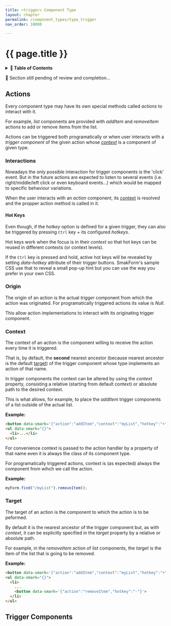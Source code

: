 ```yaml
---
title: «trigger» Component Type
layout: chapter
permalink: /component_types/type_trigger
nav_order: 10000

---
```


# {{ page.title }}

<details class="chaptertoc">
<summary>
<strong>📖 Table of Contents</strong>
</summary>

  {{ "
<!-- vim-markdown-toc GitLab -->

* [Actions](#actions)
    * [Interactions](#interactions)
        * [Hot Keys](#hot-keys)
    * [Origin](#origin)
    * [Context](#context)
    * [Target](#target)
* [Trigger Components](#trigger-components)

<!-- vim-markdown-toc -->
       " | markdownify }}

</details>

🚧 Section still pending of review and completion...

Actions
-------

Every component type may have its own special methods called *actions* to
interact with it.

For example, *list* components are provided with *addItem* and *removeItem*
actions to add or remove items from the list.

Actions can be triggered both programatically or when user interacts with a
*trigger component* of the given action whose [*context*](#context) is a
component of given type.


### Interactions

Nowadays the only possible interaction for trigger components is the 'click'
event. But in the future actions are expected to listen to several events (i.e.
right/middle/left click or even keyboard events...) which would be mapped to
specific behaviour variations.

When the user interacts with an *action* component, its [context](#context) is
resolved and the propper action method is called in it.

#### Hot Keys

Even though, if the *hotkey* option is defined for a given trigger, they can
also be triggered by pressing `Ctrl` key + its configured *hotkeys*.

Hot keys work when the focus is in their *context* so that hot keys can be
reused in different contexts (or context levels).

If the `Ctrl` key is pressed and hold, active hot keys will be revealed by
setting *data-hotkey* attribute of their trigger buttons. SmakForm's sample CSS
use that to reveal a small pop-up hint but you can use the way you prefer in
your own CSS. 


### Origin

The origin of an action is the actual *trigger* component from which the action
was originated. For programatically triggered actions its value is *Null*.

This allow action implementations to interact with its originating trigger
component.

### Context

The context of an action is the component willing to receive the action every
time it is triggered.

That is, by default, the **second** nearest ancestor (because nearest ancestor
is the default [target](#target)) of the trigger component whose type implements
an action of that name.

In trigger components the context can be altered by using the *context* property,
consisting a relative (starting from default context) or absolute path to the
desired context.

This is what allows, for example, to place the *addItem* trigger components of a
list outside of the actual list.

**Example:**
```html
<button data-smark='{"action":"addItem","context":"myList","hotkey":"+"}'></button>
<ul data-smark="{}">
  <li>...</li>
</ul>
```

For convenience context is passed to the action handler by a property of that
name even it is always the class of its component type.

For programatically triggered actions, context is (as expected) always the
component from wihch we call the action.

**Example:**
```javascript
myForm.find("/myList").removeItem();
```

### Target

The target of an action is the component to which the action is to be peformed.

By default it is the nearest ancestor of the trigger component but, as with
*context*, it can be explicitly specified in the *target* property by a
relative or absolute path.

For example, in the *removeItem* action of *list* components, the *target* is
the item of the list that is going to be removed.

**Example:**

```html
<button data-smark='{"action":"addItem","context":"myList","hotkey":"+"}'></button>
<ul data-smark="{}">
  <li>
    ...
    <button data-smark='{"action":"removeItem","hotkey":"-"}'>
  </li>
</ul>
```



Trigger Components
------------------



